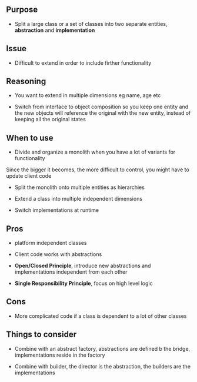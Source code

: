 ## Purpose

* Split a large class or a set of classes into two separate entities, __abstraction__ and __implementation__

## Issue

* Difficult to extend in order to include firther functionality

## Reasoning

* You want to extend in multiple dimensions eg name, age etc

* Switch from interface to object composition so you keep one entity and the new objects will reference the original with the new entity, instead of keeping all the original states

## When to use

* Divide and organize a monolith when you have a lot of variants for functionality

Since the bigger it becomes, the more difficult to control, you might have to update client code

* Split the monolith onto multiple entities as hierarchies

* Extend a class into multiple independent dimensions

* Switch implementations at runtime

## Pros

* platform independent classes

* Client code works with abstractions

* __Open/Closed Principle__, introduce new abstractions and implementations independent from each other

* __Single Responsibility Principle__, focus on high level logic

## Cons

* More complicated code if a class is dependent to a lot of other classes

## Things to consider

* Combine with an abstract factory, abstractions are defined b the bridge, implementations reside in the factory

* Combine with builder, the director is the abstraction, the builders are the implementations